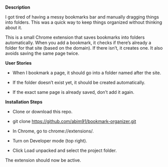**Description**

I got tired of having a messy bookmarks bar and manually dragging things into folders. This was a quick way to keep things organized without thinking about it.

This is a small Chrome extension that saves bookmarks into folders automatically. When you add a bookmark, it checks if there’s already a folder for that site (based on the domain). If there isn’t, it creates one. It also avoids saving the same page twice.


**User Stories**

- When I bookmark a page, it should go into a folder named after the site.

- If the folder doesn’t exist yet, it should be created automatically.

- If the exact same page is already saved, don’t add it again.

**Installation Steps**

- Clone or download this repo.

- git clone https://github.com/abim91/bookmark-organizer.git

- In Chrome, go to chrome://extensions/.

- Turn on Developer mode (top right).

- Click Load unpacked and select the project folder.

The extension should now be active.
